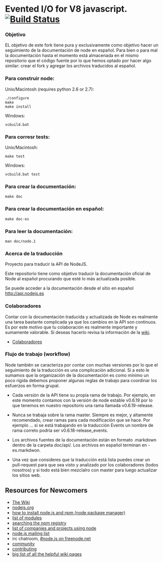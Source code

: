 Evented I/O for V8 javascript. [![Build Status](https://secure.travis-ci.org/joyent/node.png)](http://travis-ci.org/joyent/node)
===

### Objetivo

EL objetivo de este fork tiene pura y exclusivamente como objetivo hacer un
seguimiento de la documentación de node en español.
Para bien o para mal la documentación hasta el momento está almacenada en el
mismo repositorio que el código fuente por lo que hemos optado por hacer algo 
similar: crear el fork y agregar los archivos traducidos al español.

### Para construir node:

Unix/Macintosh (requires python 2.6 or 2.7):

    ./configure
    make
    make install

Windows:

    vcbuild.bat

### Para corresr tests:

Unix/Macintosh:

    make test

Windows:

    vcbuild.bat test

### Para crear la documentación:

    make doc

### Para crear la documentación en español:

    make doc-es

### Para leer la documentación:

    man doc/node.1



### Acerca de la traducción 

Proyecto para traducir la API de NodeJS.

Este repositorio tiene como objetivo traducir la documentación oficial de Node al español procurando que esté lo más actualizada posible.

Se puede acceder a la documentación desde el sitio en español http://api.nodejs.es

### Colaboradores

Contar con la documentación traducida y actualizada de Node es realmente una tarea bastante complicada ya que los cambios en la API son continuos. Es por este motivo que tu colaboración es realmente importante y sumamente valorable. Si deseas hacerlo revisa la información de la [wiki](https://github.com/nodejs-es/api/wiki).

  * [Colaboradores](https://github.com/nodejs-es/api/contributors)


### Flujo de trabajo (workflow)

Node también se caracteriza por contar con muchas versiones por lo que el
seguimiento de la traducción es una complicación adicional. Si a esto le sumamos que la organización de la documentación es como mínimo un poco rígida debemos proponer algunas reglas de trabajo para coordinar los esfuerzos en forma grupal.

  * Cada versión de la API tiene su propia rama de trabajo. Por ejemplo, en
  este momento contamos con la versión de node estable v0.6.19 por lo que tenemos en nuestro repositorio una rama llamada v0.6.19-release.

  * Nunca se trabaja sobre la rama master. Siempre es mejor, y altamente
  recomendado, crear ramas para cada modificación que se hace. Por ejemplo ...
  si se está trabajando en la traducción Events un nombre de rama correto
  podría ser v0.6.18-release_events.

  * Los archivos fuentes de la documentación están en formato .markdown dentro
  de la carpeta doc/api/. Los archivos en español terminan en -es.markdwon.

  * Una vez que consideres que la traducción está lista puedes crear un pull-request para que sea visto y analizado por los colaboradores (todos nosotros) y si todo está bien mezclalro con master para luego actualizar los sitios web.

Resources for Newcomers
---
  - [The Wiki](https://github.com/joyent/node/wiki)
  - [nodejs.org](http://nodejs.org/)
  - [how to install node.js and npm (node package manager)](http://joyeur.com/2010/12/10/installing-node-and-npm/)
  - [list of modules](https://github.com/joyent/node/wiki/modules)
  - [searching the npm registry](http://search.npmjs.org/)
  - [list of companies and projects using node](https://github.com/joyent/node/wiki/Projects,-Applications,-and-Companies-Using-Node)
  - [node.js mailing list](http://groups.google.com/group/nodejs)
  - irc chatroom, [#node.js on freenode.net](http://webchat.freenode.net?channels=node.js&uio=d4)
  - [community](https://github.com/joyent/node/wiki/Community)
  - [contributing](https://github.com/joyent/node/wiki/Contributing)
  - [big list of all the helpful wiki pages](https://github.com/joyent/node/wiki/_pages)
